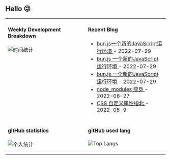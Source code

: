 ## Hello 😜
<table>
<tr>
<td valign="top" width="50%">

#### Weekly Development Breakdown

![时间统计](https://github-readme-stats.vercel.app/api/wakatime?username=Grewer)

</td>
<td valign="top" width="50%">

#### Recent Blog  
 

* <a href='https://www.cnblogs.com/Grewer/p/16534170.html' target='_blank'>bun.js一个新的JavaScript运行环境 </a> - 2022-07-29 
* <a href='https://www.cnblogs.com/Grewer/p/16534168.html' target='_blank'>bun.js 一个新的JavaScript运行环境 </a> - 2022-07-29 
* <a href='https://www.cnblogs.com/Grewer/p/16534166.html' target='_blank'>bun.js  一个新的JavaScript运行环境 </a> - 2022-07-29 
* <a href='https://www.cnblogs.com/Grewer/p/16418137.html' target='_blank'>node_modules 瘦身 </a> - 2022-06-27 
* <a href='https://www.cnblogs.com/Grewer/p/16251916.html' target='_blank'>CSS 自定义属性指北 </a> - 2022-05-9 


</td>
</tr>
<tr>

<td  valign="top" width="50%">

#### gitHub statistics

![个人统计](https://github-readme-stats.vercel.app/api?username=grewer&show_icons=true&icon_color=CE1D2D&text_color=718096&bg_color=ffffff&hide_title=true)

</td>

<td  valign="top" width="50%">

#### gitHub used lang

![Top Langs](https://github-readme-stats.vercel.app/api/top-langs/?username=grewer&layout=compact)

</td>

</tr>
</table>





